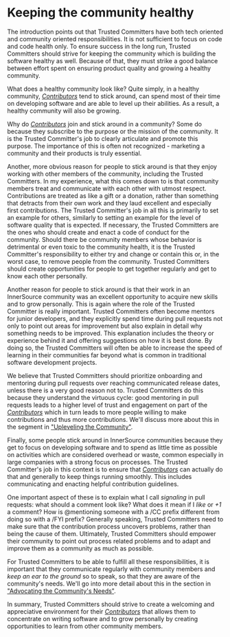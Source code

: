 # Keeping the community healthy

The introduction points out that Trusted Committers have both tech oriented and community
oriented responsibilities. It is not sufficient to focus on code and code
health only. To ensure success in the long run, Trusted Committers should strive for keeping
the community which is building the software healthy as well. Because of that, they
must strike a good balance between effort spent on ensuring product quality and
growing a healthy community. 

What does a healthy community look like? Quite simply, in a healthy community,
[_Contributors_][CO Introduction] tend to stick around, can spend most of their time on developing
software and are able to level up their abilities. As a result, a healthy
community will also be growing. 

Why do [_Contributors_][CO Introduction] join and stick around in a community? Some do because they
subscribe to the purpose or the mission of the community. It is the Trusted Committer's job to
clearly articulate and promote this purpose. The importance of this is often
not recognized - marketing a community and their products is truly essential.

Another, more obvious reason for people to stick around is that they enjoy
working with other members of the community, including the Trusted Committers. In my
experience, what this comes down to is that community members treat and
communicate with each other with utmost respect. Contributions are treated as
like a gift or a donation, rather than something that detracts from their own
work and they laud excellent and especially first contributions. The Trusted Committer's job
in all this is primarily to set an example for others, similarly to setting an
example for the level of software quality that is expected.  If necessary, the
Trusted Committers are the ones who should create and enact a code of conduct for the
community. Should there be community members whose behavior is detrimental or
even toxic to the community health, it is the Trusted Committer's responsibility to either
try and change or contain this or, in the worst case, to remove people from the
community. Trusted Committers should create opportunities for people to get together
regularly and get to know each other personally.

Another reason for people to stick around is that their
work in an InnerSource community was an excellent opportunity to acquire new
skills and to grow personally. This is again where the role of the Trusted Committer is really
important. Trusted Committers often become mentors for junior developers, and they explicitly
spend time during pull requests not only to point out areas for improvement but
also explain in detail why something needs to be improved.  This explanation includes the theory
or experience behind it and offering suggestions on how it is best done. By doing
so, the Trusted Committers will often be able to increase the speed of learning in their
communities far beyond what is common in traditional software development
projects. 

We believe that Trusted Committers should prioritize onboarding and mentoring during pull
requests over reaching communicated release dates, unless there is a very
good reason not to. Trusted Committers do this because they understand the virtuous cycle:
good mentoring in pull requests leads to a higher level of trust and engagement on part
of the [_Contributors_][CO Introduction] which in turn leads to more people willing to make
contributions and thus more contributions. We'll discuss more about this in the
segment in ["Upleveling the Community"](https://github.com/InnerSourceCommons/InnerSourceLearningPath/blob/master/trusted-committer/04-uplevelling-community-members.md).

Finally, some people stick around in InnerSource communities because they get
to focus on developing software and to spend as little time as possible on
activities which are considered overhead or waste, common especially in large
companies with a strong focus on processes.  The Trusted Committer's job in this context is to
ensure that [_Contributors_][CO Introduction] can actually do that and generally to keep things
running smoothly. This includes communicating and enacting helpful
contribution guidelines.

One important aspect of these is to explain what I
call _signaling_ in pull requests: what should a comment look like? What does
it mean if I _like_ or _+1_ a comment?  How is @mentioning someone with a /CC
prefix different from doing so with a /FYI prefix? Generally speaking, Trusted Committers need
to make sure that the contribution process uncovers problems, rather than being
the cause of them.  Ultimately, Trusted Committers should empower their community to point out
process related problems and to adapt and improve them as a community as much
as possible.

For Trusted Committers to be able to fulfill all these responsibilities, it is important that
they communicate regularly with community members and _keep an ear to the 
ground_ so to speak, so that they are aware of the community's needs. We'll
go into more detail about this in the section in ["Advocating the Community's
Needs"](https://github.com/InnerSourceCommons/InnerSourceLearningPath/blob/master/trusted-committer/06-advocating-for-the-communitys-needs.md).

In summary, Trusted Committers should strive to create a welcoming and appreciative
environment for their [_Contributors_][CO Introduction] that allows them to concentrate on writing
software and to grow personally by creating opportunities to learn from other
community members.

[CO Introduction]: https://github.com/InnerSourceCommons/InnerSourceLearningPath/blob/master/contributor/01-introduction-article.md

